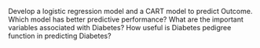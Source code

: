 Develop a logistic regression model and a CART model to predict Outcome. Which model has better predictive performance? 
What are the important variables associated with Diabetes?
How useful is Diabetes pedigree function in predicting Diabetes?
